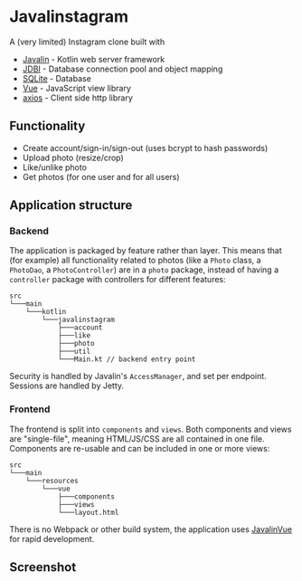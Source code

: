 # Javalinstagram

A (very limited) Instagram clone built with

* [Javalin](https://javalin.io/) - Kotlin web server framework
* [JDBI](http://jdbi.org/) - Database connection pool and object mapping
* [SQLite](https://www.sqlite.org/index.html) - Database
* [Vue](https://vuejs.org/) - JavaScript view library
* [axios](https://github.com/axios/axios) - Client side http library

## Functionality

* Create account/sign-in/sign-out (uses bcrypt to hash passwords)
* Upload photo (resize/crop)
* Like/unlike photo
* Get photos (for one user and for all users)

## Application structure

### Backend

The application is packaged by feature rather than layer. This means that (for example)
all functionality related to photos (like a `Photo` class, a `PhotoDao`, a `PhotoController`)
are in a `photo` package, instead of having a `controller` package with controllers for different features:

```text
src
└───main
    └───kotlin
        └───javalinstagram
            ├───account
            ├───like
            ├───photo
            ├───util
            └───Main.kt // backend entry point
```

Security is handled by Javalin's `AccessManager`, and set per endpoint. Sessions are handled by Jetty.

### Frontend

The frontend is split into `components` and `views`. Both components and views are "single-file", meaning HTML/JS/CSS are all contained in one file.
Components are re-usable and can be included in one or more views:

```text
src
└───main
    └───resources
        └───vue
            ├───components
            ├───views
            └───layout.html
```

There is no Webpack or other build system, the application uses [JavalinVue](https://javalin.io/documentation#vue-support)
for rapid development.

## Screenshot
